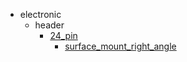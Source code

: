 * electronic
  * header
    * [24_pin](electronic/header/24_pin)
      * [surface_mount_right_angle](electronic/header/24_pin/surface_mount_right_angle)
